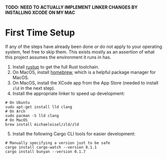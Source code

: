 **TODO: NEED TO ACTUALLY IMPLEMENT LINKER CHANGES BY INSTALLING XCODE ON MY MAC**

# First Time Setup

If any of the steps have already been done _or_ do not apply to your operating system, feel free to skip them. This exists mostly as an assertion of what this project assumes the environment it runs in has.

1. Install [rustup](https://rustup.rs/) to get the full Rust toolchain.
2. On MacOS, install [homebrew](https://brew.sh), which is a helpful package manager for MacOS.
3. On MacOS, install the XCode app from the App Store (needed to install `zld` in the next step).
4. Install the appropriate linker to speed up development:
```shell
# On Ubuntu
sudo apt-get install lld clang
# On Arch
sudo pacman -S lld clang
# On MacOS
brew install michaeleisel/zld/zld
```
5. Install the following Cargo CLI tools for easier development:
```shell
# Manually specifying a version just to be safe
cargo install cargo-watch --version 8.1.1
cargo install bunyan --version 0.1.7
```
